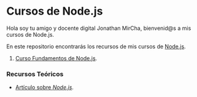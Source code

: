 # Cursos de Node.js

Hola soy tu amigo y docente digital Jonathan MirCha, bienvenid@s a mis cursos de Node.js.

En este repositorio encontrarás los recursos de mis cursos de [Node.js](https://www.youtube.com/playlist?list=PLvq-jIkSeTUY3gY-ptuqkNEXZHsNwlkND).

1. [Curso Fundamentos de Node.js](https://www.youtube.com/watch?v=0f26_Enlv38).

### Recursos Teóricos

- [Artículo sobre _Node.js_](https://jonmircha.com/nodejs).
